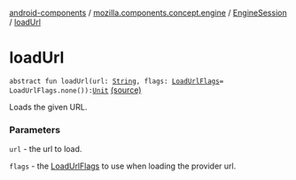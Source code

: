 [android-components](../../index.md) / [mozilla.components.concept.engine](../index.md) / [EngineSession](index.md) / [loadUrl](./load-url.md)

# loadUrl

`abstract fun loadUrl(url: `[`String`](https://kotlinlang.org/api/latest/jvm/stdlib/kotlin/-string/index.html)`, flags: `[`LoadUrlFlags`](-load-url-flags/index.md)` = LoadUrlFlags.none()): `[`Unit`](https://kotlinlang.org/api/latest/jvm/stdlib/kotlin/-unit/index.html) [(source)](https://github.com/mozilla-mobile/android-components/blob/master/components/concept/engine/src/main/java/mozilla/components/concept/engine/EngineSession.kt#L293)

Loads the given URL.

### Parameters

`url` - the url to load.

`flags` - the [LoadUrlFlags](-load-url-flags/index.md) to use when loading the provider url.